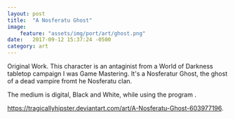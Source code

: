 ```yaml
---
layout: post
title:  "A Nosferatu Ghost"
image:
    feature: "assets/img/port/art/ghost.png"
date:   2017-09-12 15:37:24 -0500
category: art
---
```

Original Work. This character is an antaginist from a World of Darkness tabletop campaign I was Game Mastering. It's a Nosferatur Ghost, the ghost of a dead vampire fromt he Nosferatu clan.

The medium is digital, Black and White, while using the program .

<a href="https://tragicallyhipster.deviantart.com/art/A-Nosferatu-Ghost-603977196" target="_blank">https://tragicallyhipster.deviantart.com/art/A-Nosferatu-Ghost-603977196</a>.